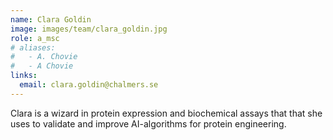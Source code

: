 ```yaml
---
name: Clara Goldin
image: images/team/clara_goldin.jpg
role: a_msc
# aliases:
#   - A. Chovie
#   - A Chovie
links:
  email: clara.goldin@chalmers.se
---
```


Clara is a wizard in protein expression and biochemical assays that that she uses to validate and improve AI-algorithms for protein engineering.

